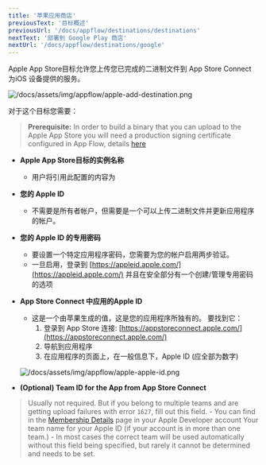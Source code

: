 ```yaml
---
title: '苹果应用商店'
previousText: '目标概述'
previousUrl: '/docs/appflow/destinations/destinations'
nextText: '部署到 Google Play 商店'
nextUrl: '/docs/appflow/destinations/google'
---
```


Apple App Store目标允许您上传您已完成的二进制文件到 App Store Connect 为iOS 设备提供的服务。


![/docs/assets/img/appflow/apple-add-destination.png](/docs/assets/img/appflow/apple-add-destination.png)

对于这个目标您需要：

> **Prerequisite:** In order to build a binary that you can upload to the Apple App Store you will need a production signing certificate configured in App Flow, details [here](https://ionicframework.com/docs/appflow/package/credentials#ios-credentials)


- **Apple App Store目标的实例名称**
    - 用户将引用此配置的内容为
- **您的 Apple ID**
    - 不需要是所有者帐户，但需要是一个可以上传二进制文件并更新应用程序的帐户。
- **您的 Apple ID 的专用密码**
    - 要设置一个特定应用程序密码，您需要为您的帐户启用两步验证。
    - 一旦启用，登录到 [https://appleid.apple.com/](https://appleid.apple.com/) 并且在安全部分有一个创建/管理专用密码的选项
- **App Store Connect 中应用的Apple ID**
    - 这是一个由苹果生成的值，这是您的应用程序所独有的。 要找到它：
        1. 登录到 App Store 连接: [https://appstoreconnect.apple.com/](https://appstoreconnect.apple.com/)
        2. 导航到应用程序
        3. 在应用程序的页面上，在一般信息下，Apple ID (应全部为数字)

    ![/docs/assets/img/appflow/apple-apple-id.png](/docs/assets/img/appflow/apple-apple-id.png)

- **(Optional) Team ID for the App from App Store Connect**
> Usually not required. But if you belong to multiple teams and are getting upload failures with error `1627`, fill out this field.
    - You can find in the <a href="https://developer.apple.com/account/#/membership" target="_blank">Membership Details</a> page in your Apple Developer account Your team name for your Apple ID (if your account is in more than one team.)
    - In most cases the correct team will be used automatically without this field being specified, but rarely it cannot be determined and needs to be set.